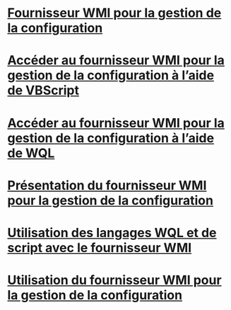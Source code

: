 # [Fournisseur WMI pour la gestion de la configuration](wmi-provider-for-configuration-management.md)

# [Accéder au fournisseur WMI pour la gestion de la configuration à l’aide de VBScript](access-wmi-provider-for-configuration-management-using-vbscript.md)
# [Accéder au fournisseur WMI pour la gestion de la configuration à l’aide de WQL](access-wmi-provider-for-configuration-management-using-wql.md)
# [Présentation du fournisseur WMI pour la gestion de la configuration](understanding-the-wmi-provider-for-configuration-management.md)
# [Utilisation des langages WQL et de script avec le fournisseur WMI](using-wql-and-scripting-languages-with-the-wmi-provider.md)
# [Utilisation du fournisseur WMI pour la gestion de la configuration](working-with-the-wmi-provider-for-configuration-management.md)

